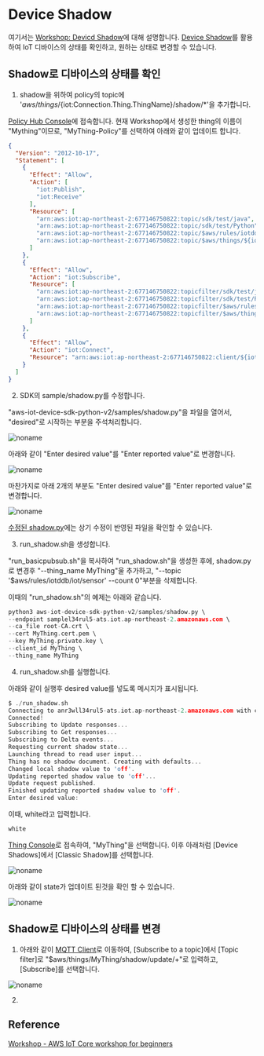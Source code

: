 # Device Shadow

여기서는 [Workshop: Devicd Shadow](https://catalog.us-east-1.prod.workshops.aws/workshops/f87a7c7a-0af8-416a-80ee-7c25c5789307/ko-KR/4/1)에 대해 설명합니다. [Device Shadow](https://github.com/kyopark2014/IoT-Core-Contents/blob/main/device-shadow.md)를 활용하여 IoT 디바이스의 상태를 확인하고, 원하는 상태로 변경할 수 있습니다. 

## Shadow로 디바이스의 상태를 확인

1) shadow을 위하여 policy의 topic에 '$aws/things/${iot:Connection.Thing.ThingName}/shadow/\*'을 추가합니다. 

[Policy Hub Console](https://ap-northeast-2.console.aws.amazon.com/iot/home?region=ap-northeast-2#/policyhub)에 접속합니다. 현재 Workshop에서 생성한 thing의 이름이 "Mything"이므로, "MyThing-Policy"를 선택하여 아래와 같이 업데이트 합니다. 

```json
{
  "Version": "2012-10-17",
  "Statement": [
    {
      "Effect": "Allow",
      "Action": [
        "iot:Publish",
        "iot:Receive"
      ],
      "Resource": [
        "arn:aws:iot:ap-northeast-2:677146750822:topic/sdk/test/java",
        "arn:aws:iot:ap-northeast-2:677146750822:topic/sdk/test/Python",
        "arn:aws:iot:ap-northeast-2:677146750822:topic/$aws/rules/iotddb/*",
        "arn:aws:iot:ap-northeast-2:677146750822:topic/$aws/things/${iot:Connection.Thing.ThingName}/shadow/*"
      ]
    },
    {
      "Effect": "Allow",
      "Action": "iot:Subscribe",
      "Resource": [
        "arn:aws:iot:ap-northeast-2:677146750822:topicfilter/sdk/test/java",
        "arn:aws:iot:ap-northeast-2:677146750822:topicfilter/sdk/test/Python",
        "arn:aws:iot:ap-northeast-2:677146750822:topicfilter/$aws/rules/iotddb/*",
        "arn:aws:iot:ap-northeast-2:677146750822:topicfilter/$aws/things/${iot:Connection.Thing.ThingName}/shadow/*"
      ]
    },
    {
      "Effect": "Allow",
      "Action": "iot:Connect",
      "Resource": "arn:aws:iot:ap-northeast-2:677146750822:client/${iot:ClientId}"
    }
  ]
}
```

2) SDK의 sample/shadow.py를 수정합니다. 

"aws-iot-device-sdk-python-v2/samples/shadow.py"을 파일을 열어서, "desired"로 시작하는 부분을 주석처리합니다.

![noname](https://user-images.githubusercontent.com/52392004/192134627-314acfd4-614d-45d1-a1ac-aad654988e84.png)



아래와 같이 "Enter desired value"를 "Enter reported value"로 변경합니다. 

![noname](https://user-images.githubusercontent.com/52392004/192134572-d29a5299-5463-4e6f-bb4e-faf82ac9fae4.png)

마찬가지로 아래 2개의 부분도 "Enter desired value"를 "Enter reported value"로 변경합니다. 

![noname](https://user-images.githubusercontent.com/52392004/192134689-53b909d5-3367-450b-9c93-017be1fadfc1.png)

[수정된 shadow.py](https://github.com/kyopark2014/IoT-Core-Contents/blob/main/workshop/src/shadow.py)에는 상기 수정이 반영된 파일을 확인할 수 있습니다. 

3) run_shadow.sh을 생성합니다. 

"run_basicpubsub.sh"을 복사하여 "run_shadow.sh"을 생성한 후에, shadow.py로 변경후 "--thing_name MyThing"울 추가하고, "--topic '$aws/rules/iotddb/iot/sensor' --count 0"부분을 삭제합니다.

이때의 "run_shadow.sh"의 예제는 아래와 같습니다.

```c
python3 aws-iot-device-sdk-python-v2/samples/shadow.py \
--endpoint samplel34rul5-ats.iot.ap-northeast-2.amazonaws.com \
--ca_file root-CA.crt \
--cert MyThing.cert.pem \
--key MyThing.private.key \
--client_id MyThing \
--thing_name MyThing
```

4) run_shadow.sh를 실행합니다. 

아래와 같이 실행후 desired value를 넣도록 메시지가 표시됩니다. 

```c
$ ./run_shadow.sh 
Connecting to anr3wll34rul5-ats.iot.ap-northeast-2.amazonaws.com with client ID 'MyThing'...
Connected!
Subscribing to Update responses...
Subscribing to Get responses...
Subscribing to Delta events...
Requesting current shadow state...
Launching thread to read user input...
Thing has no shadow document. Creating with defaults...
Changed local shadow value to 'off'.
Updating reported shadow value to 'off'...
Update request published.
Finished updating reported shadow value to 'off'.
Enter desired value: 
```

이때, white라고 입력합니다. 

```c
white
```

[Thing Console](https://ap-northeast-2.console.aws.amazon.com/iot/home?region=ap-northeast-2#/thinghub)로 접속하여, "MyThing"을 선택합니다. 이후 아래처럼 [Device Shadows]에서 [Classic Shadow]를 선택합니다. 

![noname](https://user-images.githubusercontent.com/52392004/192135676-39a51551-0089-4450-9892-0c14d84e652b.png)

아래와 같이 state가 업데이트 된것을 확인 할 수 있습니다. 

![noname](https://user-images.githubusercontent.com/52392004/192135766-196641c0-dc1e-4112-b54c-9ab176f3e9e8.png)


## Shadow로 디바이스의 상태를 변경

1) 아래와 같이 [MQTT Client](https://ap-northeast-2.console.aws.amazon.com/iot/home?region=ap-northeast-2#/test)로 이동하여, [Subscribe to a topic]에서 [Topic filter]로 "$aws/things/MyThing/shadow/update/+"로 입력하고, [Subscribe]를 선택합니다. 

![noname](https://user-images.githubusercontent.com/52392004/192135952-d89901ea-199c-49aa-a68c-9c697906aff2.png)

2) 


## Reference

[Workshop - AWS IoT Core workshop for beginners](https://catalog.us-east-1.prod.workshops.aws/workshops/f87a7c7a-0af8-416a-80ee-7c25c5789307/ko-KR)
 
